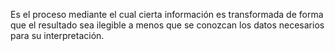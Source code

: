 Es el proceso mediante el cual cierta información es transformada de forma que el resultado sea ilegible a menos que se conozcan los datos necesarios para su interpretación. 